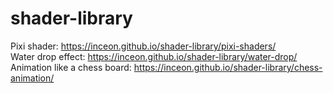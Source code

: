 # shader-library

Pixi shader: https://inceon.github.io/shader-library/pixi-shaders/ <br>
Water drop effect: https://inceon.github.io/shader-library/water-drop/ <br>
Animation like a chess board: https://inceon.github.io/shader-library/chess-animation/ <br>
